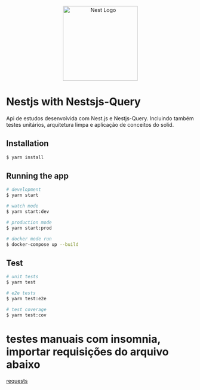 <p align="center">
  <a href="http://nestjs.com/" target="blank"><img src="https://nestjs.com/img/logo-small.svg" width="200" alt="Nest Logo" /></a>
</p>

# Nestjs with Nestsjs-Query

Api de estudos desenvolvida com Nest.js e Nestjs-Query. Incluindo também testes unitários, arquitetura limpa e aplicação de conceitos do solid.

## Installation

```bash
$ yarn install
```

## Running the app

```bash
# development
$ yarn start

# watch mode
$ yarn start:dev

# production mode
$ yarn start:prod

# docker mode run
$ docker-compose up --build
```

## Test

```bash
# unit tests
$ yarn test

# e2e tests
$ yarn test:e2e

# test coverage
$ yarn test:cov

```

# testes manuais com insomnia, importar requisições do arquivo abaixo

[requests](https://github.com/Marcos-afk/nestjs-nest-query/blob/master/requests)
